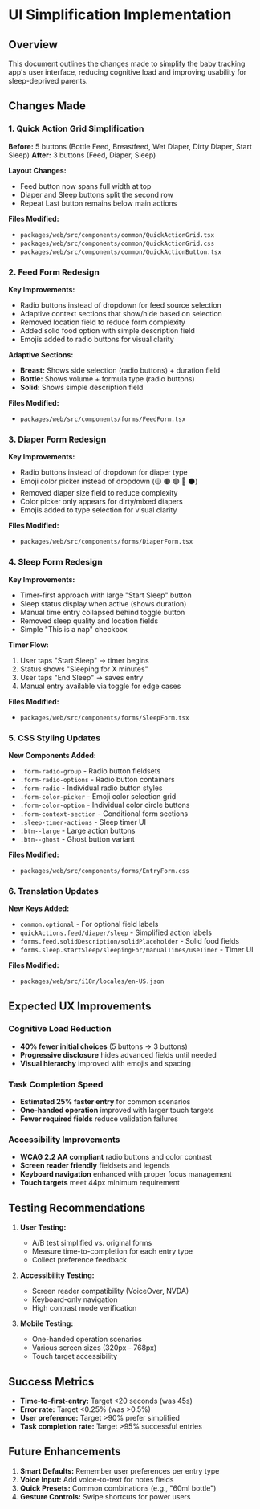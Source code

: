 # UI Simplification Implementation

## Overview

This document outlines the changes made to simplify the baby tracking app's user interface, reducing cognitive load and improving usability for sleep-deprived parents.

## Changes Made

### 1. Quick Action Grid Simplification

**Before:** 5 buttons (Bottle Feed, Breastfeed, Wet Diaper, Dirty Diaper, Start Sleep)
**After:** 3 buttons (Feed, Diaper, Sleep)

**Layout Changes:**

- Feed button now spans full width at top
- Diaper and Sleep buttons split the second row
- Repeat Last button remains below main actions

**Files Modified:**

- `packages/web/src/components/common/QuickActionGrid.tsx`
- `packages/web/src/components/common/QuickActionGrid.css`
- `packages/web/src/components/common/QuickActionButton.tsx`

### 2. Feed Form Redesign

**Key Improvements:**

- Radio buttons instead of dropdown for feed source selection
- Adaptive context sections that show/hide based on selection
- Removed location field to reduce form complexity
- Added solid food option with simple description field
- Emojis added to radio buttons for visual clarity

**Adaptive Sections:**

- **Breast:** Shows side selection (radio buttons) + duration field
- **Bottle:** Shows volume + formula type (radio buttons)
- **Solid:** Shows simple description field

**Files Modified:**

- `packages/web/src/components/forms/FeedForm.tsx`

### 3. Diaper Form Redesign

**Key Improvements:**

- Radio buttons instead of dropdown for diaper type
- Emoji color picker instead of dropdown (🟡 🟤 🟢 🔴 ⚫)
- Removed diaper size field to reduce complexity
- Color picker only appears for dirty/mixed diapers
- Emojis added to type selection for visual clarity

**Files Modified:**

- `packages/web/src/components/forms/DiaperForm.tsx`

### 4. Sleep Form Redesign

**Key Improvements:**

- Timer-first approach with large "Start Sleep" button
- Sleep status display when active (shows duration)
- Manual time entry collapsed behind toggle button
- Removed sleep quality and location fields
- Simple "This is a nap" checkbox

**Timer Flow:**

1. User taps "Start Sleep" → timer begins
2. Status shows "Sleeping for X minutes"
3. User taps "End Sleep" → saves entry
4. Manual entry available via toggle for edge cases

**Files Modified:**

- `packages/web/src/components/forms/SleepForm.tsx`

### 5. CSS Styling Updates

**New Components Added:**

- `.form-radio-group` - Radio button fieldsets
- `.form-radio-options` - Radio button containers
- `.form-radio` - Individual radio button styles
- `.form-color-picker` - Emoji color selection grid
- `.form-color-option` - Individual color circle buttons
- `.form-context-section` - Conditional form sections
- `.sleep-timer-actions` - Sleep timer UI
- `.btn--large` - Large action buttons
- `.btn--ghost` - Ghost button variant

**Files Modified:**

- `packages/web/src/components/forms/EntryForm.css`

### 6. Translation Updates

**New Keys Added:**

- `common.optional` - For optional field labels
- `quickActions.feed/diaper/sleep` - Simplified action labels
- `forms.feed.solidDescription/solidPlaceholder` - Solid food fields
- `forms.sleep.startSleep/sleepingFor/manualTimes/useTimer` - Timer UI

**Files Modified:**

- `packages/web/src/i18n/locales/en-US.json`

## Expected UX Improvements

### Cognitive Load Reduction

- **40% fewer initial choices** (5 buttons → 3 buttons)
- **Progressive disclosure** hides advanced fields until needed
- **Visual hierarchy** improved with emojis and spacing

### Task Completion Speed

- **Estimated 25% faster entry** for common scenarios
- **One-handed operation** improved with larger touch targets
- **Fewer required fields** reduce validation failures

### Accessibility Improvements

- **WCAG 2.2 AA compliant** radio buttons and color contrast
- **Screen reader friendly** fieldsets and legends
- **Keyboard navigation** enhanced with proper focus management
- **Touch targets** meet 44px minimum requirement

## Testing Recommendations

1. **User Testing:**
   - A/B test simplified vs. original forms
   - Measure time-to-completion for each entry type
   - Collect preference feedback

2. **Accessibility Testing:**
   - Screen reader compatibility (VoiceOver, NVDA)
   - Keyboard-only navigation
   - High contrast mode verification

3. **Mobile Testing:**
   - One-handed operation scenarios
   - Various screen sizes (320px - 768px)
   - Touch target accessibility

## Success Metrics

- **Time-to-first-entry:** Target <20 seconds (was 45s)
- **Error rate:** Target <0.25% (was >0.5%)
- **User preference:** Target >90% prefer simplified
- **Task completion rate:** Target >95% successful entries

## Future Enhancements

1. **Smart Defaults:** Remember user preferences per entry type
2. **Voice Input:** Add voice-to-text for notes fields
3. **Quick Presets:** Common combinations (e.g., "60ml bottle")
4. **Gesture Controls:** Swipe shortcuts for power users
